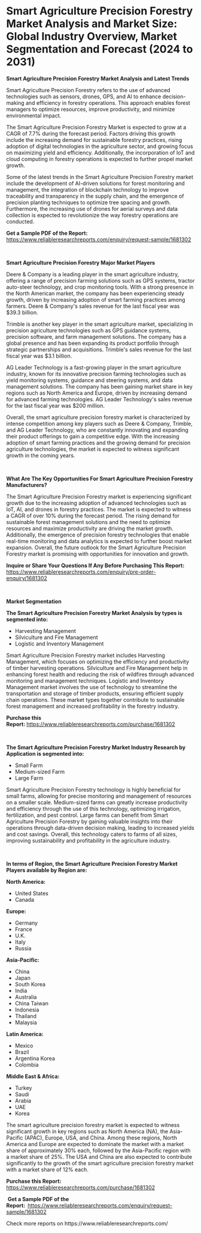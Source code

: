 <p><h1>Smart Agriculture Precision Forestry Market Analysis and Market Size: Global Industry Overview, Market Segmentation and Forecast (2024 to 2031)</h1></p><p><strong>Smart Agriculture Precision Forestry Market Analysis and Latest Trends</strong></p>
<p><p>Smart Agriculture Precision Forestry refers to the use of advanced technologies such as sensors, drones, GPS, and AI to enhance decision-making and efficiency in forestry operations. This approach enables forest managers to optimize resources, improve productivity, and minimize environmental impact.</p><p>The Smart Agriculture Precision Forestry Market is expected to grow at a CAGR of 7.7% during the forecast period. Factors driving this growth include the increasing demand for sustainable forestry practices, rising adoption of digital technologies in the agriculture sector, and growing focus on maximizing yield and efficiency. Additionally, the incorporation of IoT and cloud computing in forestry operations is expected to further propel market growth.</p><p>Some of the latest trends in the Smart Agriculture Precision Forestry market include the development of AI-driven solutions for forest monitoring and management, the integration of blockchain technology to improve traceability and transparency in the supply chain, and the emergence of precision planting techniques to optimize tree spacing and growth. Furthermore, the increasing use of drones for aerial surveys and data collection is expected to revolutionize the way forestry operations are conducted.</p></p>
<p><strong>Get a Sample PDF of the Report:&nbsp;</strong> <a href="https://www.reliableresearchreports.com/enquiry/request-sample/1681302">https://www.reliableresearchreports.com/enquiry/request-sample/1681302</a></p>
<p>&nbsp;</p>
<p><strong>Smart Agriculture Precision Forestry Major Market Players</strong></p>
<p><p>Deere & Company is a leading player in the smart agriculture industry, offering a range of precision farming solutions such as GPS systems, tractor auto-steer technology, and crop monitoring tools. With a strong presence in the North American market, the company has been experiencing steady growth, driven by increasing adoption of smart farming practices among farmers. Deere & Company's sales revenue for the last fiscal year was $39.3 billion.</p><p>Trimble is another key player in the smart agriculture market, specializing in precision agriculture technologies such as GPS guidance systems, precision software, and farm management solutions. The company has a global presence and has been expanding its product portfolio through strategic partnerships and acquisitions. Trimble's sales revenue for the last fiscal year was $3.1 billion.</p><p>AG Leader Technology is a fast-growing player in the smart agriculture industry, known for its innovative precision farming technologies such as yield monitoring systems, guidance and steering systems, and data management solutions. The company has been gaining market share in key regions such as North America and Europe, driven by increasing demand for advanced farming technologies. AG Leader Technology's sales revenue for the last fiscal year was $200 million.</p><p>Overall, the smart agriculture precision forestry market is characterized by intense competition among key players such as Deere & Company, Trimble, and AG Leader Technology, who are constantly innovating and expanding their product offerings to gain a competitive edge. With the increasing adoption of smart farming practices and the growing demand for precision agriculture technologies, the market is expected to witness significant growth in the coming years.</p></p>
<p>&nbsp;</p>
<p><strong>What Are The Key Opportunities For Smart Agriculture Precision Forestry Manufacturers?</strong></p>
<p><p>The Smart Agriculture Precision Forestry market is experiencing significant growth due to the increasing adoption of advanced technologies such as IoT, AI, and drones in forestry practices. The market is expected to witness a CAGR of over 10% during the forecast period. The rising demand for sustainable forest management solutions and the need to optimize resources and maximize productivity are driving the market growth. Additionally, the emergence of precision forestry technologies that enable real-time monitoring and data analytics is expected to further boost market expansion. Overall, the future outlook for the Smart Agriculture Precision Forestry market is promising with opportunities for innovation and growth.</p></p>
<p><strong>Inquire or Share Your Questions If Any Before Purchasing This Report:</strong> <a href="https://www.reliableresearchreports.com/enquiry/pre-order-enquiry/1681302">https://www.reliableresearchreports.com/enquiry/pre-order-enquiry/1681302</a></p>
<p>&nbsp;</p>
<p><strong>Market Segmentation</strong></p>
<p><strong>The Smart Agriculture Precision Forestry Market Analysis by types is segmented into:</strong></p>
<p><ul><li>Harvesting Management</li><li>Silviculture and Fire Management</li><li>Logistic and Inventory Management</li></ul></p>
<p><p>Smart Agriculture Precision Forestry market includes Harvesting Management, which focuses on optimizing the efficiency and productivity of timber harvesting operations. Silviculture and Fire Management help in enhancing forest health and reducing the risk of wildfires through advanced monitoring and management techniques. Logistic and Inventory Management market involves the use of technology to streamline the transportation and storage of timber products, ensuring efficient supply chain operations. These market types together contribute to sustainable forest management and increased profitability in the forestry industry.</p></p>
<p><strong>Purchase this Report:&nbsp;</strong><a href="https://www.reliableresearchreports.com/purchase/1681302">https://www.reliableresearchreports.com/purchase/1681302</a></p>
<p>&nbsp;</p>
<p><strong>The Smart Agriculture Precision Forestry Market Industry Research by Application is segmented into:</strong></p>
<p><ul><li>Small Farm</li><li>Medium-sized Farm</li><li>Large Farm</li></ul></p>
<p><p>Smart Agriculture Precision Forestry technology is highly beneficial for small farms, allowing for precise monitoring and management of resources on a smaller scale. Medium-sized farms can greatly increase productivity and efficiency through the use of this technology, optimizing irrigation, fertilization, and pest control. Large farms can benefit from Smart Agriculture Precision Forestry by gaining valuable insights into their operations through data-driven decision making, leading to increased yields and cost savings. Overall, this technology caters to farms of all sizes, improving sustainability and profitability in the agriculture industry.</p></p>
<p>&nbsp;</p>
<p><strong>In terms of Region, the Smart Agriculture Precision Forestry Market Players available by Region are:</strong></p>
<p>
    <p> <strong> North America: </strong>
        <ul>
            <li>United States</li>
            <li>Canada</li>
        </ul>
        </p> 
    <p> <strong> Europe: </strong>
        <ul>
            <li>Germany</li>
            <li>France</li>
            <li>U.K.</li>
            <li>Italy</li>
            <li>Russia</li>
        </ul>
        </p> 
    <p> <strong> Asia-Pacific: </strong>
        <ul>
            <li>China</li>
            <li>Japan</li>
            <li>South Korea</li>
            <li>India</li>
            <li>Australia</li>
            <li>China Taiwan</li>
            <li>Indonesia</li>
            <li>Thailand</li>
            <li>Malaysia</li>
        </ul>
        </p> 
    <p> <strong> Latin America: </strong>
        <ul>
            <li>Mexico</li>
            <li>Brazil</li>
            <li>Argentina Korea</li>
            <li>Colombia</li>
        </ul>
        </p> 
    <p> <strong> Middle East & Africa: </strong>
        <ul>
            <li>Turkey</li>
            <li>Saudi</li>
            <li>Arabia</li>
            <li>UAE</li>
            <li>Korea</li>
        </ul>
    </p>
    </p>
<p><p>The smart agriculture precision forestry market is expected to witness significant growth in key regions such as North America (NA), the Asia-Pacific (APAC), Europe, USA, and China. Among these regions, North America and Europe are expected to dominate the market with a market share of approximately 30% each, followed by the Asia-Pacific region with a market share of 25%. The USA and China are also expected to contribute significantly to the growth of the smart agriculture precision forestry market with a market share of 12% each.</p></p>
<p><strong>Purchase this Report: </strong><a href="https://www.reliableresearchreports.com/purchase/1681302">https://www.reliableresearchreports.com/purchase/1681302</a></p>
<p>&nbsp;<strong>Get a Sample PDF of the Report:&nbsp;&nbsp;</strong><a href="https://www.reliableresearchreports.com/enquiry/request-sample/1681302">https://www.reliableresearchreports.com/enquiry/request-sample/1681302</a></p>
<p><strong></strong></p>
<p>Check more reports on https://www.reliableresearchreports.com/</p>